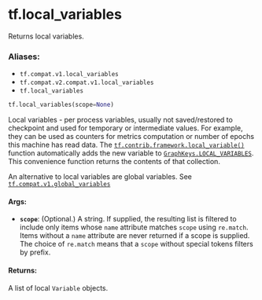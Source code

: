 <div itemscope itemtype="http://developers.google.com/ReferenceObject">
<meta itemprop="name" content="tf.local_variables" />
<meta itemprop="path" content="Stable" />
</div>

# tf.local_variables

Returns local variables.

### Aliases:

* `tf.compat.v1.local_variables`
* `tf.compat.v2.compat.v1.local_variables`
* `tf.local_variables`

``` python
tf.local_variables(scope=None)
```

<!-- Placeholder for "Used in" -->

Local variables - per process variables, usually not saved/restored to
checkpoint and used for temporary or intermediate values.
For example, they can be used as counters for metrics computation or
number of epochs this machine has read data.
The <a href="../tf/contrib/framework/local_variable.md"><code>tf.contrib.framework.local_variable()</code></a> function automatically adds the
new variable to <a href="../tf/GraphKeys.md#LOCAL_VARIABLES"><code>GraphKeys.LOCAL_VARIABLES</code></a>.
This convenience function returns the contents of that collection.

An alternative to local variables are global variables. See
<a href="../tf/global_variables.md"><code>tf.compat.v1.global_variables</code></a>

#### Args:


* <b>`scope`</b>: (Optional.) A string. If supplied, the resulting list is filtered to
  include only items whose `name` attribute matches `scope` using
  `re.match`. Items without a `name` attribute are never returned if a scope
  is supplied. The choice of `re.match` means that a `scope` without special
  tokens filters by prefix.


#### Returns:

A list of local `Variable` objects.
